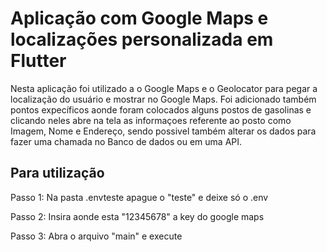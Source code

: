 # Aplicação com Google Maps e localizações personalizada em Flutter

Nesta aplicação foi utilizado a o Google Maps e o Geolocator para pegar a localização do usuário e mostrar no Google Maps. Foi adicionado também pontos expecíficos aonde 
foram colocados alguns postos de gasolinas e clicando neles abre na tela as informaçoes referente ao posto como Imagem, Nome e Endereço, sendo possivel também alterar os dados para fazer uma chamada no Banco de dados ou em uma API. 

## Para utilização 

Passo 1: Na pasta .envteste apague o "teste" e deixe só o .env

Passo 2: Insira aonde esta "12345678" a key do google maps 

Passo 3: Abra o arquivo "main" e execute
